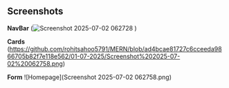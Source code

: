 ## Screenshots

**NavBar**
(![Screenshot 2025-07-02 062728](https://github.com/user-attachments/assets/9d6d659e-2ace-4d5f-89e0-427179294143)
)

**Cards**
(https://github.com/rohitsahoo5791/MERN/blob/ad4bcae81727c6cceeda9866705b82f7e118e562/01-07-2025/Screenshot%202025-07-02%20062758.png)

**Form**
![Homepage](Screenshot 2025-07-02 062758.png)


